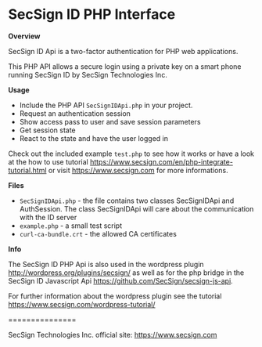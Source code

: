 # SecSign ID PHP Interface


**Overview**

SecSign ID Api is a two-factor authentication for PHP web applications.

This PHP API allows a secure login using a private key on a smart phone running SecSign ID by SecSign Technologies Inc.


**Usage**

* Include the PHP API `SecSignIDApi.php` in your project.
* Request an authentication session
* Show access pass to user and save session parameters 
* Get session state 
* React to the state and have the user logged in


Check out the included example `test.php` to see how it works or 
have a look at the how to use tutorial <https://www.secsign.com/en/php-integrate-tutorial.html>
or visit <https://www.secsign.com> for more informations.

**Files**

* `SecSignIDApi.php` - the file contains two classes SecSignIDApi and AuthSession. The class SecSignIDApi will care about the communication with the ID server
* `example.php` - a small test script
* `curl-ca-bundle.crt` - the allowed CA certificates

**Info**

The SecSign ID PHP Api is also used in the wordpress plugin <http://wordpress.org/plugins/secsign/> 
as well as for the php bridge in the SecSign ID Javascript Api <https://github.com/SecSign/secsign-js-api>.

For further information about the wordpress plugin see the tutorial <https://www.secsign.com/wordpress-tutorial/>


===============

SecSign Technologies Inc. official site: <https://www.secsign.com>
